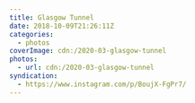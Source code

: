 ```yaml
---
title: Glasgow Tunnel
date: 2018-10-09T21:26:11Z
categories:
  - photos
coverImage: cdn:/2020-03-glasgow-tunnel
photos:
  - url: cdn:/2020-03-glasgow-tunnel
syndication:
  - https://www.instagram.com/p/BoujX-FgPr7/
---
```

